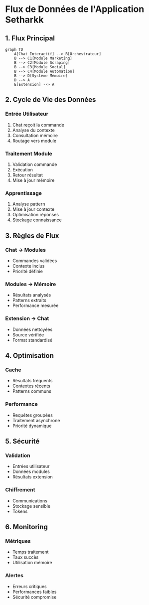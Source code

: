 # Flux de Données de l'Application Setharkk

## 1. Flux Principal

```mermaid
graph TD
    A[Chat Interactif] --> B[Orchestrateur]
    B --> C1[Module Marketing]
    B --> C2[Module Scraping]
    B --> C3[Module Social]
    B --> C4[Module Automation]
    B --> D[Système Mémoire]
    D --> A
    E[Extension] --> A
```

## 2. Cycle de Vie des Données

### Entrée Utilisateur
1. Chat reçoit la commande
2. Analyse du contexte
3. Consultation mémoire
4. Routage vers module

### Traitement Module
1. Validation commande
2. Exécution
3. Retour résultat
4. Mise à jour mémoire

### Apprentissage
1. Analyse pattern
2. Mise à jour contexte
3. Optimisation réponses
4. Stockage connaissance

## 3. Règles de Flux

### Chat → Modules
- Commandes validées
- Contexte inclus
- Priorité définie

### Modules → Mémoire
- Résultats analysés
- Patterns extraits
- Performance mesurée

### Extension → Chat
- Données nettoyées
- Source vérifiée
- Format standardisé

## 4. Optimisation

### Cache
- Résultats fréquents
- Contextes récents
- Patterns communs

### Performance
- Requêtes groupées
- Traitement asynchrone
- Priorité dynamique

## 5. Sécurité

### Validation
- Entrées utilisateur
- Données modules
- Résultats extension

### Chiffrement
- Communications
- Stockage sensible
- Tokens

## 6. Monitoring

### Métriques
- Temps traitement
- Taux succès
- Utilisation mémoire

### Alertes
- Erreurs critiques
- Performances faibles
- Sécurité compromise 
